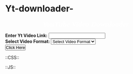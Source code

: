 # Yt-downloader-

<div class="col-md-6 offset-md-3 mt-5">
    <div class="card">
      <div class="card-header bg-info">
        <center><h5><p><span style="color: White; font-family: verdana; font-size: x-large;"><b>&nbsp; YouTube Video Downloader</b></span></p>
      </div>
      <div class="card-body">
        <div class="row">
          <div class="col-md-12">
            <div class="form-group">
              <label class="text-weight"><b>Enter Yt Video Link:</b></label>
              <input type="txt" name="link" class="form-control link" required>
            </div>
          </div>
        </div>
        <form class="form-download">
          <div class="row">
            <div class="col-md-12">
              <div class="form-group">
                <label class="text-weight"><b>Select Video Format:</b></label>
                <select class="form-control formte" required>
                  <option selected disabled>Select Video Format</option>
                  <option value="mp3">Mp3</option>
                  <option value="mp4a">144 Mp4</option>
                  <option value="360">360 Mp4</option>
                  <option value="480">480 Mp4</option>
                  <option value="720">720 Mp4</option>
                  <option value="1080">1080 Mp4</option>
                  <option value="4k">4k Mp4</option>
                  <option value="8k">8k Mp4</option>
                </select>
              </div>
            </div>
          </div>
          <div class="row">
            <div class="col-md-12">
              <div class="form-group mt-4 download-video">
                <button class="btn btn-success btn-block click-btn-down" type="submit">Click Here</button>
              </div>
            </div>
          </div>
        </form>
      </div>
    </div>
  </div>

::CSS::

<style>
  * {
margin: 0;
padding: 0;
}

.mt-5, .my-5 {
    margin-top: 0rem!important;
}

#hd {    
  width:100%;    
  height:390px;      
  margin:0 0 50px 0;    
  }  


.custom-shape-divider-bottom-1610026357 {
    position: absolute;
    bottom: 0;
    left: 0;
    width: 100%;
    overflow: hidden;
    line-height: 0;
    transform: rotate(180deg);
}

.custom-shape-divider-bottom-1610026357 svg {
    position: relative;
    display: block;
    width: calc(100% + 1.3px);
    height: 183px;
}

.custom-shape-divider-bottom-1610026357 .shape-fill {
    fill: #FFFFFF;
}
  
  </style>


::JS::

<script type="text/javascript">
  $(".click-btn-down").click(function(){
      var link = $(".link").val();
    var fromate = $(".formte").children("option:selected").val();
    var src =""+link+"="+fromate+"";
    downloadVideo(link,fromate);
  });
  function downloadVideo(link,fromate) {
      $('.download-video').html('<iframe style="width:100%;height:60px;border:0;overflow:hidden;" scrolling="no" src="https://loader.to/api/button/?url='+link+'&f='+fromate+'"></iframe>');
  }
</script>


